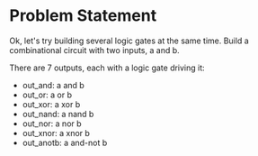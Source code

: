 # Problem Statement

Ok, let's try building several logic gates at the same time. Build a combinational circuit with two inputs, a and b.

There are 7 outputs, each with a logic gate driving it:

- out_and: a and b
- out_or: a or b
- out_xor: a xor b
- out_nand: a nand b
- out_nor: a nor b
- out_xnor: a xnor b
- out_anotb: a and-not b